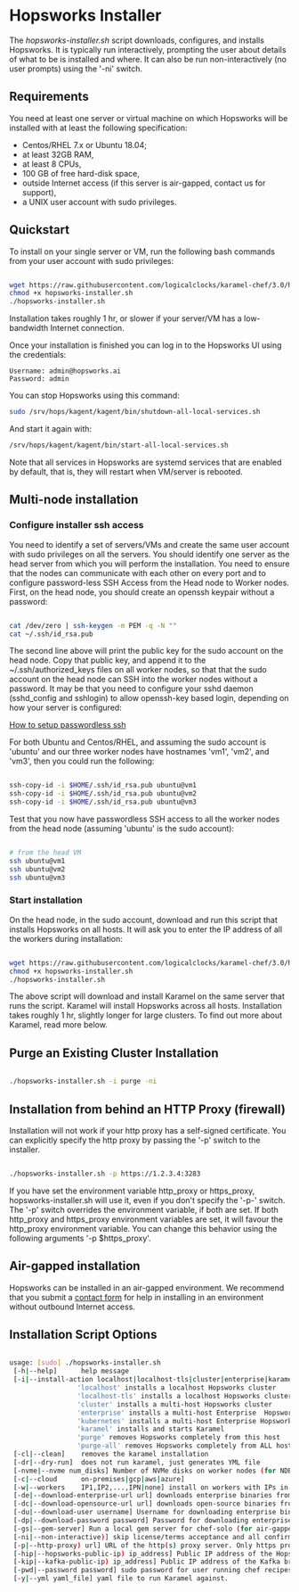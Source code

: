 # Hopsworks Installer


The _hopsworks-installer.sh_ script downloads, configures, and installs Hopsworks. It is typically run interactively, prompting the user about details of what to be is installed and where. It can also be run non-interactively (no user prompts) using the '-ni' switch.


## Requirements

You need at least one server or virtual machine on which Hopsworks will be installed with at least the following specification:

* Centos/RHEL 7.x or Ubuntu 18.04;
* at least 32GB RAM,
* at least 8 CPUs,
* 100 GB of free hard-disk space,
* outside Internet access (if this server is air-gapped, contact us for support),
* a UNIX user account with sudo privileges.


## Quickstart


To install on your single server or VM, run the following bash commands from your user account with sudo privileges:

```bash

wget https://raw.githubusercontent.com/logicalclocks/karamel-chef/3.0/hopsworks-installer.sh
chmod +x hopsworks-installer.sh
./hopsworks-installer.sh
```

Installation takes roughly 1 hr, or slower if your server/VM has a low-bandwidth Internet connection.


Once your installation is finished you can log in to the Hopsworks UI using the credentials:

    Username: admin@hopsworks.ai
    Password: admin

You can stop Hopsworks using this command:

```bash
sudo /srv/hops/kagent/kagent/bin/shutdown-all-local-services.sh
```

And start it again with:

```bash
/srv/hops/kagent/kagent/bin/start-all-local-services.sh
```

Note that all services in Hopsworks are systemd services that are enabled by default, that is, they will restart when VM/server is rebooted.

## Multi-node installation

### Configure installer ssh access


You need to identify a set of servers/VMs and create the same user account with sudo privileges on all the servers. You should identify one server as the head server from which you will perform the installation. You need to ensure that the nodes can communicate with each other on every port and to configure password-less SSH Access from the Head node to Worker nodes. First, on the head node, you should create an openssh keypair without a password:

```bash

cat /dev/zero | ssh-keygen -m PEM -q -N ""
cat ~/.ssh/id_rsa.pub

```

The second line above will print the public key for the sudo account on the head node. Copy that public key, and append it to the ~/.ssh/authorized_keys files on all worker nodes, so that that the sudo account on the head node can SSH into the worker nodes without a password. It may be that you need to configure your sshd daemon (sshd_config and sshlogin) to allow openssh-key based login, depending on how your server is configured:

<a href="https://linuxize.com/post/how-to-setup-passwordless-ssh-login/">How to setup passwordless ssh</a>

For both Ubuntu and Centos/RHEL, and assuming the sudo account is 'ubuntu' and our three worker nodes have hostnames 'vm1', 'vm2', and 'vm3', then you could run the following:

```bash

ssh-copy-id -i $HOME/.ssh/id_rsa.pub ubuntu@vm1
ssh-copy-id -i $HOME/.ssh/id_rsa.pub ubuntu@vm2
ssh-copy-id -i $HOME/.ssh/id_rsa.pub ubuntu@vm3

```

Test that you now have passwordless SSH access to all the worker nodes from the head node (assuming 'ubuntu' is the sudo account):

```bash

# from the head VM
ssh ubuntu@vm1
ssh ubuntu@vm2
ssh ubuntu@vm3
```


### Start installation


On the head node, in the sudo account, download and run this script that installs Hopsworks on all hosts. It will ask you to enter the IP address of all the workers during installation:

```bash

wget https://raw.githubusercontent.com/logicalclocks/karamel-chef/3.0/hopsworks-installer.sh
chmod +x hopsworks-installer.sh
./hopsworks-installer.sh
```

The above script will download and install Karamel on the same server that runs the script. Karamel will install Hopsworks across all hosts. Installation takes roughly 1 hr, slightly longer for large clusters. To find out more about Karamel, read more below.


## Purge an Existing Cluster Installation


```bash

./hopsworks-installer.sh -i purge -ni

```


## Installation from behind an HTTP Proxy (firewall)


Installation will not work if your http proxy has a self-signed certificate.
You can explicitly specify the http proxy by passing the '-p' switch to the installer.

```bash

./hopsworks-installer.sh -p https://1.2.3.4:3283

```

If you have set the environment variable http_proxy or https_proxy, hopsworks-installer.sh will use it, even if you don't specify the '-p-' switch. The '-p' switch overrides the environment variable, if both are set. If both http_proxy and https_proxy environment variables are set, it will favour the http_proxy environment variable. You can change this behavior using the following arguments '-p $https_proxy'.

## Air-gapped installation

Hopsworks can be installed in an air-gapped environment. We recommend that you submit a <a href="https://www.hopsworks.ai/contact">contact form</a> for help in installing in an environment without outbound Internet access.

## Installation Script Options

```bash

usage: [sudo] ./hopsworks-installer.sh 
 [-h|--help]      help message
 [-i|--install-action localhost|localhost-tls|cluster|enterprise|karamel|purge|purge-all] 
                 'localhost' installs a localhost Hopsworks cluster
                 'localhost-tls' installs a localhost Hopsworks cluster with TLS enabled
                 'cluster' installs a multi-host Hopsworks cluster
                 'enterprise' installs a multi-host Enterprise  Hopsworks cluster
                 'kubernetes' installs a multi-host Enterprise Hopsworks cluster with Kubernetes
                 'karamel' installs and starts Karamel
                 'purge' removes Hopsworks completely from this host
                 'purge-all' removes Hopsworks completely from ALL hosts
 [-cl|--clean]    removes the karamel installation
 [-dr|--dry-run]  does not run karamel, just generates YML file
 [-nvme|--nvme num_disks] Number of NVMe disks on worker nodes (for NDB/HopsFS)
 [-c|--cloud      on-premises|gcp|aws|azure]
 [-w|--workers    IP1,IP2,...,IPN|none] install on workers with IPs in supplied list (or none). Uses default mem/cpu/gpus for the workers.
 [-de|--download-enterprise-url url] downloads enterprise binaries from this URL.
 [-dc|--download-opensource-url url] downloads open-source binaries from this URL.
 [-du|--download-user username] Username for downloading enterprise binaries.
 [-dp|--download-password password] Password for downloading enterprise binaries.
 [-gs|--gem-server] Run a local gem server for chef-solo (for air-gapped installations).
 [-ni|--non-interactive)] skip license/terms acceptance and all confirmation screens.
 [-p|--http-proxy) url] URL of the http(s) proxy server. Only https proxies with valid certs supported.
 [-hip|--hopsworks-public-ip) ip_address] Public IP address of the Hopsworks head VM.
 [-kip|--kafka-public-ip) ip_address] Public IP address of the Kafka broker (typically the head VM).
 [-pwd|--password password] sudo password for user running chef recipes.
 [-y|--yml yaml_file] yaml file to run Karamel against.

```
